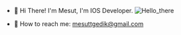 
  
- 👋 Hi There! I'm Mesut, I'm IOS Developer. ![Hello_there](https://github.com/mesutgdk/mesutgdk/assets/112901255/51016b24-5932-4e83-bd3f-f879a33ad449)




- 📡 How to reach me: mesuttgedik@gmail.com
<!--
**mesutgdk/mesutgdk** is a ✨ _special_ ✨ repository because its `README.md` (this file) appears on your GitHub profile.

Here are some ideas to get you started:

- 🔭 I’m currently working on ...
- 🌱 I’m currently learning ...
- 👯 I’m looking to collaborate on ...
- 🤔 I’m looking for help with ...
- 💬 Ask me about ...
- 📫 How to reach me: ...
- 😄 Pronouns: ...
- ⚡ Fun fact: ...
-->
